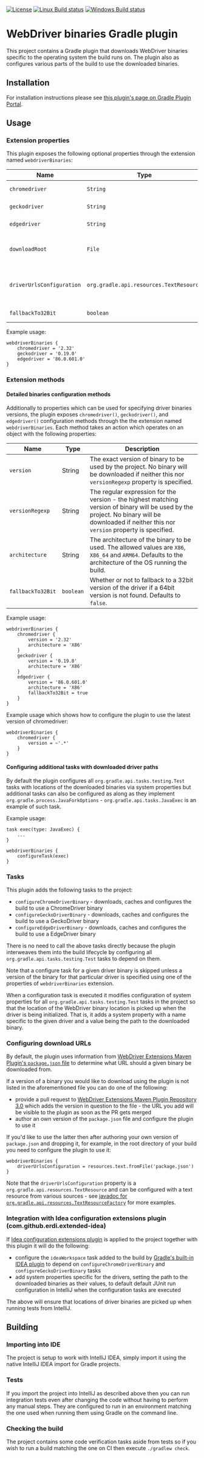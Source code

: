 [![License](https://img.shields.io/badge/license-ASL2-blue.svg)](https://www.apache.org/licenses/LICENSE-2.0)
[![Linux Build status](https://circleci.com/gh/erdi/webdriver-binaries-gradle-plugin.svg?style=shield&circle-token=a992594ce0896410bbf5533eff72746f983f0ae2)](https://circleci.com/gh/erdi/webdriver-binaries-gradle-plugin)
[![Windows Build status](https://ci.appveyor.com/api/projects/status/hmxq7cwxn56uavy9?svg=true)](https://ci.appveyor.com/project/erdi/webdriver-binaries-gradle-plugin-e2l29)
# WebDriver binaries Gradle plugin

This project contains a Gradle plugin that downloads WebDriver binaries specific to the operating system the build runs on.
The plugin also as configures various parts of the build to use the downloaded binaries.

## Installation

For installation instructions please see [this plugin's page on Gradle Plugin Portal](https://plugins.gradle.org/plugin/com.github.erdi.webdriver-binaries).

## Usage

### Extension properties

This plugin exposes the following optional properties through the extension named `webdriverBinaries`:

| Name | Type | Description |
| --- | --- | --- |
| `chromedriver` | `String` | The exact version of ChromeDriver binary to be used by the project. No ChromeDriver binary will be downloaded if this property is not specified. |
| `geckodriver` | `String` | The exact version of GeckoDriver binary to be used by the project. No GeckoDriver binary will be downloaded if this property is not specified. |
| `edgedriver` | `String` | The exact version of EdgeDriver binary to be used by the project. No EdgeDriver binary will be downloaded if this property is not specified. |
| `downloadRoot` |`File`| The location into which the binaries should be downloaded. If not specified the binaries are downloaded into the Gradle user home directory. Should not be specified under normal circumstances to benefit from caching of the binaries between multiple project builds. |
| `driverUrlsConfiguration` |`org.gradle.api.resources.TextResource`| The text resource which contains mapping from a binary version to a URL. If not specified then the default is to use [WebDriver Extensions Maven Plugin's `package.json` file](https://github.com/webdriverextensions/webdriverextensions-maven-plugin-repository/blob/master/repository-3.0.json) from `https://raw.githubusercontent.com/webdriverextensions/webdriverextensions-maven-plugin-repository/master/repository-3.0.json`. |
| `fallbackTo32Bit` |`boolean`| Whether or not to fallback to a 32bit version of drivers if a 64bit version is not found. Defaults to `false`. |

Example usage:

    webdriverBinaries {
        chromedriver = '2.32'
        geckodriver = '0.19.0'
        edgedriver = '86.0.601.0'
    }

### Extension methods

#### Detailed binaries configuration methods

Additionally to properties which can be used for specifying driver binaries versions, the plugin exposes `chromedriver()`, `geckodriver()`, and `edgedriver()` configuration methods through the the extension named `webdriverBinaries`.
Each method takes an action which operates on an object with the following properties: 

| Name | Type | Description | 
| --- | --- | --- |
| `version` | String | The exact version of binary to be used by the project. No binary will be downloaded if neither this nor `versionRegexp` property is specified. |
| `versionRegexp` | String | The regular expression for the version - the highest matching version of binary will be used by the project. No binary will be downloaded if neither this nor `version` property is specified. |
| `architecture` | String | The architecture of the binary to be used. The allowed values are `X86`, `X86_64` and `ARM64`. Defaults to the architecture of the OS running the build. |
| `fallbackTo32Bit` |`boolean`| Whether or not to fallback to a 32bit version of the driver if a 64bit version is not found. Defaults to `false`. |

Example usage:

    webdriverBinaries {
        chromedriver {
            version = '2.32'
            architecture = 'X86'
        }
        geckodriver {
            version = '0.19.0'
            architecture = 'X86'
        }
        edgedriver {
            version = '86.0.601.0'
            architecture = 'X86'
            fallbackTo32Bit = true
        }
    }

Example usage which shows how to configure the plugin to use the latest version of chromedriver:

    webdriverBinaries {
        chromedriver {
            version = ~'.*'
        }
    }


#### Configuring additional tasks with downloaded driver paths

By default the plugin configures all `org.gradle.api.tasks.testing.Test` tasks with locations of the downloaded binaries via system properties but additional tasks can also be configured as along as they implement `org.gradle.process.JavaForkOptions` - `org.gradle.api.tasks.JavaExec` is an example of such task.

Example usage:

    task exec(type: JavaExec) {
        ...
    }
    
    webdriverBinaries {
        configureTask(exec)
    }

### Tasks

This plugin adds the following tasks to the project:
 * `configureChromeDriverBinary` - downloads, caches and configures the build to use a ChromeDriver binary
 * `configureGeckoDriverBinary` - downloads, caches and configures the build to use a GeckoDriver binary
 * `configureEdgeDriverBinary` - downloads, caches and configures the build to use a EdgeDriver binary

There is no need to call the above tasks directly because the plugin interweaves them into the build lifecycle by configuring all `org.gradle.api.tasks.testing.Test` tasks to depend on them.

Note that a configure task for a given driver binary is skipped unless a version of the binary for that particular driver is specified using one of the properties of `webdriverBinaries` extension.

When a configuration task is executed it modifies configuration of system properties for all `org.gradle.api.tasks.testing.Test` tasks in the project so that the location of the WebDriver binary location is picked up when the driver is being initialized.
That is, it adds a system property with a name specific to the given driver and a value being the path to the downloaded binary. 

### Configuring download URLs

By default, the plugin uses information from [WebDriver Extensions Maven Plugin's `package.json` file](https://github.com/webdriverextensions/webdriverextensions-maven-plugin-repository/blob/master/repository-3.0.json) to determine what URL should a given binary be downloaded from.

If a version of a binary you would like to download using the plugin is not listed in the aforementioned file you can do one of the following:
* provide a pull request to [WebDriver Extensions Maven Plugin Repository 3.0](https://github.com/webdriverextensions/webdriverextensions-maven-plugin-repository) which adds the version in question to the file - the URL you add will be visible to the plugin as soon as the PR gets merged
* author an own version of the `package.json` file and configure the plugin to use it

If you'd like to use the latter then after authoring your own version of `package.json` and dropping it, for example, in the root directory of your build you need to configure the plugin to use it:

    webdriverBinaries {
        driverUrlsConfiguration = resources.text.fromFile('package.json')
    }
    
Note that the `driverUrlsConfiguration` property is a `org.gradle.api.resources.TextResource` and can be configured with a text resource from various sources - see [javadoc for `org.gradle.api.resources.TextResourceFactory`](https://docs.gradle.org/current/javadoc/org/gradle/api/resources/TextResourceFactory.html) for more examples.  

### Integration with Idea configuration extensions plugin (com.github.erdi.extended-idea)

If [Idea configuration extensions plugin](https://github.com/erdi/idea-gradle-plugins#idea-configuration-extensions-plugin) is applied to the project together with this plugin it will do the following:
* configure the `ideaWorkspace` task added to the build by [Gradle's built-in IDEA plugin](https://docs.gradle.org/current/userguide/idea_plugin.html) to depend on `configureChromeDriverBinary` and `configureGeckoDriverBinary` tasks
* add system properties specific for the drivers, setting the path to the downloaded binaries as their values, to default default JUnit run configuration in IntelliJ when the configuration tasks are executed

The above will ensure that locations of driver binaries are picked up when running tests from IntelliJ.   

## Building

### Importing into IDE

The project is setup to work with IntelliJ IDEA, simply import it using the native IntelliJ IDEA import for Gradle projects.

### Tests

If you import the project into IntelliJ as described above then you can run integration tests even after changing the code without having to perform any manual steps.
They are configured to run in an environment matching the one used when running them using Gradle on the command line.

### Checking the build

The project contains some code verification tasks aside from tests so if you wish to run a build matching the one on CI then execute `./gradlew check`.
